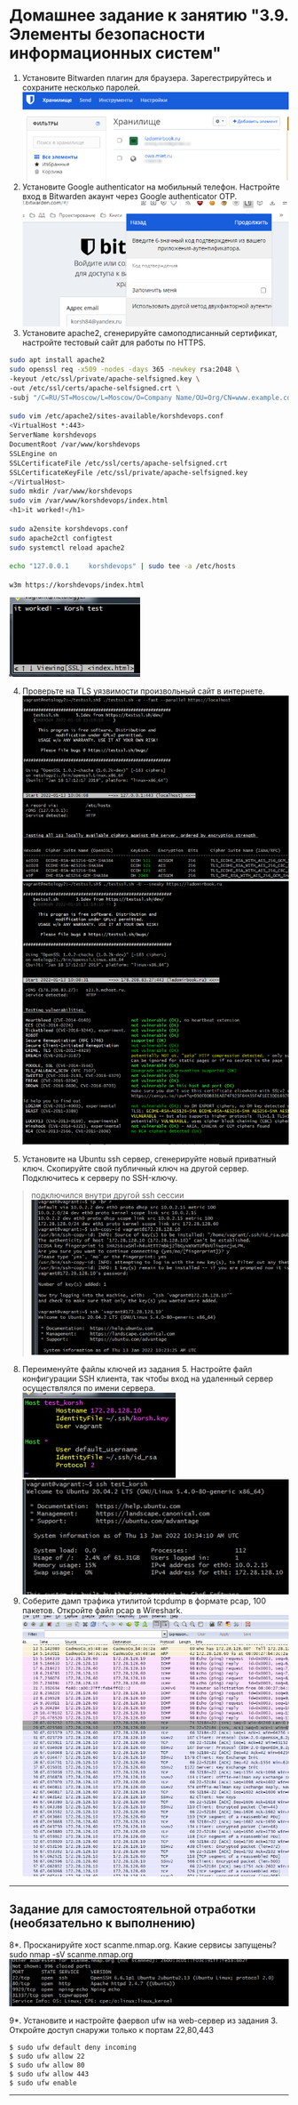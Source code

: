 # Домашнее задание к занятию "3.9. Элементы безопасности информационных систем"

1. Установите Bitwarden плагин для браузера. Зарегестрируйтесь и сохраните несколько паролей.
![ресурсы](03_09_p1.png)
2. Установите Google authenticator на мобильный телефон. Настройте вход в Bitwarden акаунт через Google authenticator OTP.
![ресурсы](03_09_p2.png)
3. Установите apache2, сгенерируйте самоподписанный сертификат, настройте тестовый сайт для работы по HTTPS.
```bash
sudo apt install apache2
sudo openssl req -x509 -nodes -days 365 -newkey rsa:2048 \
-keyout /etc/ssl/private/apache-selfsigned.key \
-out /etc/ssl/certs/apache-selfsigned.crt \
-subj "/C=RU/ST=Moscow/L=Moscow/O=Company Name/OU=Org/CN=www.example.com"

sudo vim /etc/apache2/sites-available/korshdevops.conf
<VirtualHost *:443>
ServerName korshdevops
DocumentRoot /var/www/korshdevops
SSLEngine on
SSLCertificateFile /etc/ssl/certs/apache-selfsigned.crt
SSLCertificateKeyFile /etc/ssl/private/apache-selfsigned.key
</VirtualHost>
sudo mkdir /var/www/korshdevops
sudo vim /var/www/korshdevops/index.html
<h1>it worked!</h1>

sudo a2ensite korshdevops.conf
sudo apache2ctl configtest
sudo systemctl reload apache2

echo "127.0.0.1     korshdevops" | sudo tee -a /etc/hosts

w3m https://korshdevops/index.html
```
![ресурсы](03_09_p3.png)

4. Проверьте на TLS уязвимости произвольный сайт в интернете.
![ресурсы](03_09_p4.png)
![ресурсы](03_09_p5.png)

5. Установите на Ubuntu ssh сервер, сгенерируйте новый приватный ключ. Скопируйте свой публичный ключ на другой сервер. Подключитесь к серверу по SSH-ключу.
> подключился внутри другой ssh сессии 
![ресурсы](03_09_p6.png)
8. Переименуйте файлы ключей из задания 5. Настройте файл конфигурации SSH клиента, так чтобы вход на удаленный сервер осуществлялся по имени сервера.
![ресурсы](03_09_p7.png)
![ресурсы](03_09_p8.png)
10. Соберите дамп трафика утилитой tcpdump в формате pcap, 100 пакетов. Откройте файл pcap в Wireshark.
![ресурсы](03_09_p9.png)
 ---
## Задание для самостоятельной отработки (необязательно к выполнению)

8*. Просканируйте хост scanme.nmap.org. Какие сервисы запущены?
 sudo nmap -sV scanme.nmap.org
![ресурсы](03_09_p10.png)

9*. Установите и настройте фаервол ufw на web-сервер из задания 3. Откройте доступ снаружи только к портам 22,80,443
```
$ sudo ufw default deny incoming
$ sudo ufw allow 22
$ sudo ufw allow 80
$ sudo ufw allow 443
$ sudo ufw enable
```
---

